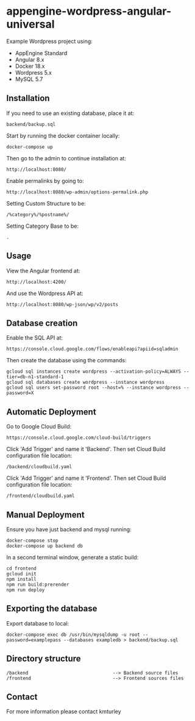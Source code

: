 # appengine-wordpress-angular-universal

Example Wordpress project using:

* AppEngine Standard
* Angular 8.x
* Docker 18.x
* Wordpress 5.x
* MySQL 5.7


## Installation

If you need to use an existing database, place it at:

    backend/backup.sql

Start by running the docker container locally:

    docker-compose up

Then go to the admin to continue installation at:

    http://localhost:8080/

Enable permalinks by going to:

    http://localhost:8080/wp-admin/options-permalink.php

Setting Custom Structure to be:

    /%category%/%postname%/

Setting Category Base to be:

    .


## Usage

View the Angular frontend at:

    http://localhost:4200/

And use the Wordpress API at:

    http://localhost:8080/wp-json/wp/v2/posts


## Database creation

Enable the SQL API at:

    https://console.cloud.google.com/flows/enableapi?apiid=sqladmin

Then create the database using the commands:

    gcloud sql instances create wordpress --activation-policy=ALWAYS --tier=db-n1-standard-1
    gcloud sql databases create wordpress --instance wordpress
    gcloud sql users set-password root --host=% --instance wordpress --password=X


## Automatic Deployment

Go to Google Cloud Build:

    https://console.cloud.google.com/cloud-build/triggers

Click 'Add Trigger' and name it 'Backend'. Then set Cloud Build configuration file location:

    /backend/cloudbuild.yaml

Click 'Add Trigger' and name it 'Frontend'. Then set Cloud Build configuration file location:

    /frontend/cloudbuild.yaml


## Manual Deployment

Ensure you have just backend and mysql running:

    docker-compose stop
    docker-compose up backend db

In a second terminal window, generate a static build:

    cd frontend
    gcloud init
    npm install
    npm run build:prerender
    npm run deploy


## Exporting the database

Export database to local:

    docker-compose exec db /usr/bin/mysqldump -u root --password=examplepass --databases exampledb > backend/backup.sql


## Directory structure

    /backend                               --> Backend source files
    /frontend                              --> Frontend sources files


## Contact

For more information please contact kmturley
